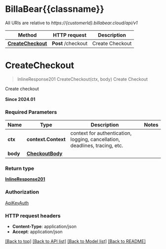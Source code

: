 # BillaBear{{classname}}

All URIs are relative to *https://{customerId}.billabear.cloud/api/v1*

Method | HTTP request | Description
------------- | ------------- | -------------
[**CreateCheckout**](CheckoutApi.md#CreateCheckout) | **Post** /checkout | Create Checkout

# **CreateCheckout**
> InlineResponse201 CreateCheckout(ctx, body)
Create Checkout

Create checkout<br><br><strong>Since 2024.01</strong>

### Required Parameters

Name | Type | Description  | Notes
------------- | ------------- | ------------- | -------------
 **ctx** | **context.Context** | context for authentication, logging, cancellation, deadlines, tracing, etc.
  **body** | [**CheckoutBody**](CheckoutBody.md)|  | 

### Return type

[**InlineResponse201**](inline_response_201.md)

### Authorization

[ApiKeyAuth](../README.md#ApiKeyAuth)

### HTTP request headers

 - **Content-Type**: application/json
 - **Accept**: application/json

[[Back to top]](#) [[Back to API list]](../README.md#documentation-for-api-endpoints) [[Back to Model list]](../README.md#documentation-for-models) [[Back to README]](../README.md)

